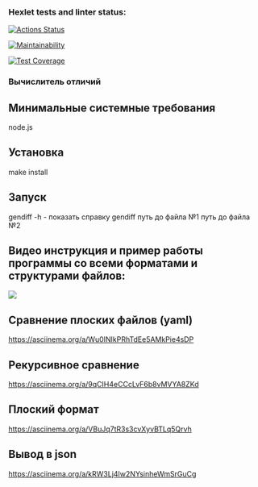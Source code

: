 ### Hexlet tests and linter status:
[![Actions Status](https://github.com/Evgeny111111/frontend-project-46/actions/workflows/hexlet-check.yml/badge.svg)](https://github.com/Evgeny111111/frontend-project-46/actions)

[![Maintainability](https://api.codeclimate.com/v1/badges/3b7b3391f0ccb8882317/maintainability)](https://codeclimate.com/github/Evgeny111111/frontend-project-46/maintainability)

[![Test Coverage](https://api.codeclimate.com/v1/badges/3b7b3391f0ccb8882317/test_coverage)](https://codeclimate.com/github/Evgeny111111/frontend-project-46/test_coverage)
### Вычислитель отличий

## Минимальные системные требования
node.js

## Установка
make install

## Запуск
gendiff -h - показать справку
gendiff путь до файла №1 путь до файла №2

## Видео инструкция и пример работы программы со всеми форматами и структурами файлов:
<a href="https://asciinema.org/a/lVbw8fvBXrDuI7wadmC8HQmuY" target="_blank"><img src="https://asciinema.org/a/lVbw8fvBXrDuI7wadmC8HQmuY.svg" /></a>

## Сравнение плоских файлов (yaml)
 https://asciinema.org/a/Wu0INIkPRhTdEe5AMkPie4sDP

## Рекурсивное сравнение
 https://asciinema.org/a/9qCIH4eCCcLvF6b8vMVYA8ZKd

 ## Плоский формат
 https://asciinema.org/a/VBuJq7tR3s3cvXyvBTLq5Qrvh

  ## Вывод в json
  https://asciinema.org/a/kRW3Lj4Iw2NYsinheWmSrGuCg